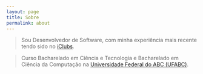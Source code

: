 ```yaml
---
layout: page
title: Sobre
permalink: about
---
```


> Sou Desenvolvedor de Software, com minha experiência mais recente tendo sido no [iClubs](https://iclubs.tech).

> Curso Bacharelado em Ciência e Tecnologia e Bacharelado em Ciência da Computação na [Universidade Federal do ABC (UFABC)](https://ufabc.edu.br).